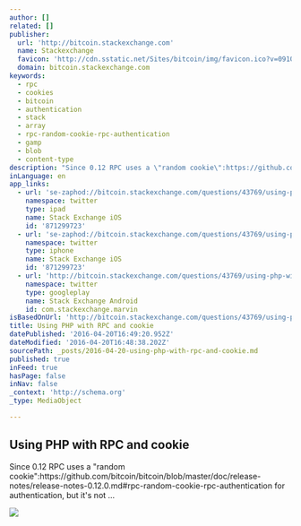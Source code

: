 ```yaml
---
author: []
related: []
publisher:
  url: 'http://bitcoin.stackexchange.com'
  name: Stackexchange
  favicon: 'http://cdn.sstatic.net/Sites/bitcoin/img/favicon.ico?v=0910168c5c65'
  domain: bitcoin.stackexchange.com
keywords:
  - rpc
  - cookies
  - bitcoin
  - authentication
  - stack
  - array
  - rpc-random-cookie-rpc-authentication
  - gamp
  - blob
  - content-type
description: "Since 0.12 RPC uses a \"random cookie\":https://github.com/bitcoin/bitcoin/blob/master/doc/release-notes/release-notes-0.12.0.md#rpc-random-cookie-rpc-authentication for authentication, but it's not ..."
inLanguage: en
app_links:
  - url: 'se-zaphod://bitcoin.stackexchange.com/questions/43769/using-php-with-rpc-and-cookie'
    namespace: twitter
    type: ipad
    name: Stack Exchange iOS
    id: '871299723'
  - url: 'se-zaphod://bitcoin.stackexchange.com/questions/43769/using-php-with-rpc-and-cookie'
    namespace: twitter
    type: iphone
    name: Stack Exchange iOS
    id: '871299723'
  - url: 'http://bitcoin.stackexchange.com/questions/43769/using-php-with-rpc-and-cookie'
    namespace: twitter
    type: googleplay
    name: Stack Exchange Android
    id: com.stackexchange.marvin
isBasedOnUrl: 'http://bitcoin.stackexchange.com/questions/43769/using-php-with-rpc-and-cookie'
title: Using PHP with RPC and cookie
datePublished: '2016-04-20T16:49:20.952Z'
dateModified: '2016-04-20T16:48:38.202Z'
sourcePath: _posts/2016-04-20-using-php-with-rpc-and-cookie.md
published: true
inFeed: true
hasPage: false
inNav: false
_context: 'http://schema.org'
_type: MediaObject

---
```

<article style=""><h1>Using PHP with RPC and cookie</h1><p>Since 0.12 RPC uses a "random cookie":https://github.com/bitcoin/bitcoin/blob/master/doc/release-notes/release-notes-0.12.0.md#rpc-random-cookie-rpc-authentication for authentication, but it's not ...</p><img src="http://cdn.sstatic.net/Sites/bitcoin/img/apple-touch-icon.png?v=a43e5a337e6b&amp;a" /></article>